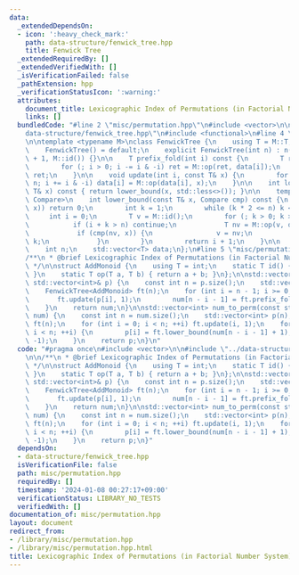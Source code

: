```yaml
---
data:
  _extendedDependsOn:
  - icon: ':heavy_check_mark:'
    path: data-structure/fenwick_tree.hpp
    title: Fenwick Tree
  _extendedRequiredBy: []
  _extendedVerifiedWith: []
  _isVerificationFailed: false
  _pathExtension: hpp
  _verificationStatusIcon: ':warning:'
  attributes:
    document_title: Lexicographic Index of Permutations (in Factorial Number System)
    links: []
  bundledCode: "#line 2 \"misc/permutation.hpp\"\n#include <vector>\n\n#line 2 \"\
    data-structure/fenwick_tree.hpp\"\n#include <functional>\n#line 4 \"data-structure/fenwick_tree.hpp\"\
    \n\ntemplate <typename M>\nclass FenwickTree {\n    using T = M::T;\n\n   public:\n\
    \    FenwickTree() = default;\n    explicit FenwickTree(int n) : n(n), data(n\
    \ + 1, M::id()) {}\n\n    T prefix_fold(int i) const {\n        T ret = M::id();\n\
    \        for (; i > 0; i -= i & -i) ret = M::op(ret, data[i]);\n        return\
    \ ret;\n    }\n\n    void update(int i, const T& x) {\n        for (++i; i <=\
    \ n; i += i & -i) data[i] = M::op(data[i], x);\n    }\n\n    int lower_bound(const\
    \ T& x) const { return lower_bound(x, std::less<>()); }\n\n    template <typename\
    \ Compare>\n    int lower_bound(const T& x, Compare cmp) const {\n        if (!cmp(M::id(),\
    \ x)) return 0;\n        int k = 1;\n        while (k * 2 <= n) k <<= 1;\n   \
    \     int i = 0;\n        T v = M::id();\n        for (; k > 0; k >>= 1) {\n \
    \           if (i + k > n) continue;\n            T nv = M::op(v, data[i + k]);\n\
    \            if (cmp(nv, x)) {\n                v = nv;\n                i +=\
    \ k;\n            }\n        }\n        return i + 1;\n    }\n\n   private:\n\
    \    int n;\n    std::vector<T> data;\n};\n#line 5 \"misc/permutation.hpp\"\n\n\
    /**\n * @brief Lexicographic Index of Permutations (in Factorial Number System)\n\
    \ */\n\nstruct AddMonoid {\n    using T = int;\n    static T id() { return 0;\
    \ }\n    static T op(T a, T b) { return a + b; }\n};\n\nstd::vector<int> perm_to_num(const\
    \ std::vector<int>& p) {\n    const int n = p.size();\n    std::vector<int> num(n);\n\
    \    FenwickTree<AddMonoid> ft(n);\n    for (int i = n - 1; i >= 0; --i) {\n \
    \       ft.update(p[i], 1);\n        num[n - i - 1] = ft.prefix_fold(p[i]);\n\
    \    }\n    return num;\n}\n\nstd::vector<int> num_to_perm(const std::vector<int>&\
    \ num) {\n    const int n = num.size();\n    std::vector<int> p(n);\n    FenwickTree<AddMonoid>\
    \ ft(n);\n    for (int i = 0; i < n; ++i) ft.update(i, 1);\n    for (int i = 0;\
    \ i < n; ++i) {\n        p[i] = ft.lower_bound(num[n - i - 1] + 1);\n        ft.update(p[i],\
    \ -1);\n    }\n    return p;\n}\n"
  code: "#pragma once\n#include <vector>\n\n#include \"../data-structure/fenwick_tree.hpp\"\
    \n\n/**\n * @brief Lexicographic Index of Permutations (in Factorial Number System)\n\
    \ */\n\nstruct AddMonoid {\n    using T = int;\n    static T id() { return 0;\
    \ }\n    static T op(T a, T b) { return a + b; }\n};\n\nstd::vector<int> perm_to_num(const\
    \ std::vector<int>& p) {\n    const int n = p.size();\n    std::vector<int> num(n);\n\
    \    FenwickTree<AddMonoid> ft(n);\n    for (int i = n - 1; i >= 0; --i) {\n \
    \       ft.update(p[i], 1);\n        num[n - i - 1] = ft.prefix_fold(p[i]);\n\
    \    }\n    return num;\n}\n\nstd::vector<int> num_to_perm(const std::vector<int>&\
    \ num) {\n    const int n = num.size();\n    std::vector<int> p(n);\n    FenwickTree<AddMonoid>\
    \ ft(n);\n    for (int i = 0; i < n; ++i) ft.update(i, 1);\n    for (int i = 0;\
    \ i < n; ++i) {\n        p[i] = ft.lower_bound(num[n - i - 1] + 1);\n        ft.update(p[i],\
    \ -1);\n    }\n    return p;\n}"
  dependsOn:
  - data-structure/fenwick_tree.hpp
  isVerificationFile: false
  path: misc/permutation.hpp
  requiredBy: []
  timestamp: '2024-01-08 00:27:17+09:00'
  verificationStatus: LIBRARY_NO_TESTS
  verifiedWith: []
documentation_of: misc/permutation.hpp
layout: document
redirect_from:
- /library/misc/permutation.hpp
- /library/misc/permutation.hpp.html
title: Lexicographic Index of Permutations (in Factorial Number System)
---
```

